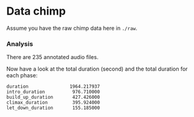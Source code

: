# Data chimp

Assume you have the raw chimp data here in `./raw`.

### Analysis

There are 235 annotated audio files.

Now have a look at the total duration (second) and the total duration for each phase:

```
duration               1964.217937
intro_duration          976.710000
build_up_duration       427.426000
climax_duration         395.924000
let_down_duration       155.185000
```